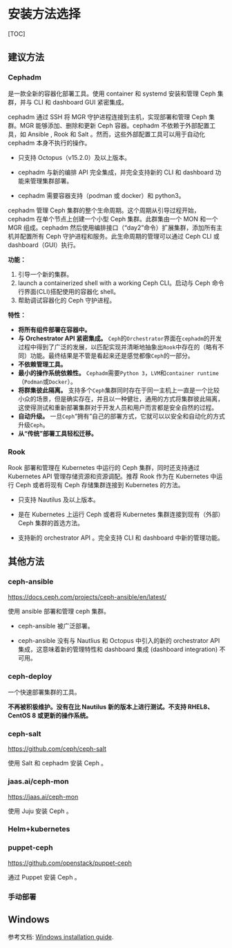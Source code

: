 # 安装方法选择

[TOC]

## 建议方法

### Cephadm

是一款全新的容器化部署工具。使用 container 和 systemd 安装和管理 Ceph 集群，并与 CLI 和 dashboard GUI 紧密集成。

cephadm 通过 SSH 将 MGR 守护进程连接到主机，实现部署和管理 Ceph 集群。MGR 能够添加、删除和更新 Ceph 容器。cephadm 不依赖于外部配置工具，如 Ansible , Rook 和 Salt 。然而，这些外部配置工具可以用于自动化 cephadm 本身不执行的操作。

- 只支持 Octopus（v15.2.0）及以上版本。

- cephadm 与新的编排 API 完全集成，并完全支持新的 CLI 和 dashboard 功能来管理集群部署。

- cephadm 需要容器支持（podman 或 docker）和 python3。

cephadm 管理 Ceph 集群的整个生命周期。这个周期从引导过程开始，cephadm 在单个节点上创建一个小型 Ceph 集群。此群集由一个 MON 和一个 MGR 组成。cephadm 然后使用编排接口（“day2”命令）扩展集群，添加所有主机并配置所有 Ceph 守护进程和服务。此生命周期的管理可以通过 Ceph CLI 或 dashboard（GUI）执行。

**功能：**

1. 引导一个新的集群。
2. launch a containerized shell with a working Ceph CLI。启动与 Ceph 命令行界面(CLI)搭配使用的容器化 shell。
3. 帮助调试容器化的 Ceph 守护进程。

**特性：**

- **将所有组件部署在容器中。**
- **与 Orchestrator API 紧密集成。** `Ceph`的`Orchestrator`界面在`cephadm`的开发过程中得到了广泛的发展，以匹配实现并清晰地抽象出`Rook`中存在的（略有不同）功能。最终结果是不管是看起来还是感觉都像`Ceph`的一部分。
- **不依赖管理工具。**
- **最小的操作系统依赖性。** `Cephadm`需要`Python 3`，`LVM`和`container runtime`（`Podman`或`Docker`）。
- **将群集彼此隔离。** 支持多个`Ceph`集群同时存在于同一主机上一直是一个比较小众的场景，但是确实存在，并且以一种健壮，通用的方式将集群彼此隔离，这使得测试和重新部署集群对于开发人员和用户而言都是安全自然的过程。
- **自动升级。** 一旦`Ceph`“拥有”自己的部署方式，它就可以以安全和自动化的方式升级`Ceph`。
- **从“传统”部署工具轻松迁移。** 

### Rook

Rook 部署和管理在 Kubernetes 中运行的 Ceph 集群，同时还支持通过 Kubernetes API 管理存储资源和资源调配。推荐 Rook 作为在 Kubernetes 中运行 Ceph 或者将现有 Ceph 存储集群连接到 Kubernetes 的方法。

- 只支持 Nautilus 及以上版本。

- 是在 Kubernetes 上运行 Ceph 或者将 Kubernetes 集群连接到现有（外部）Ceph 集群的首选方法。

- 支持新的 orchestrator API 。完全支持 CLI 和 dashboard 中新的管理功能。


## 其他方法

### ceph-ansible

https://docs.ceph.com/projects/ceph-ansible/en/latest/

使用 ansible 部署和管理 ceph 集群。

- ceph-ansible 被广泛部署。

- ceph-ansible 没有与 Nautlius 和 Octopus 中引入的新的 orchestrator API 集成，这意味着新的管理特性和 dashboard 集成 (dashboard integration) 不可用。


### ceph-deploy

一个快速部署集群的工具。

**不再被积极维护。没有在比 Nautilus 新的版本上进行测试。不支持 RHEL8、CentOS 8 或更新的操作系统。**

### ceph-salt

https://github.com/ceph/ceph-salt

使用 Salt 和 cephadm 安装 Ceph 。

### jaas.ai/ceph-mon

https://jaas.ai/ceph-mon

使用 Juju 安装 Ceph 。

### Helm+kubernetes

### puppet-ceph

https://github.com/openstack/puppet-ceph

通过 Puppet 安装 Ceph 。

### 手动部署

## Windows

参考文档: [Windows installation guide](https://docs.ceph.com/en/latest/install/windows-install).

